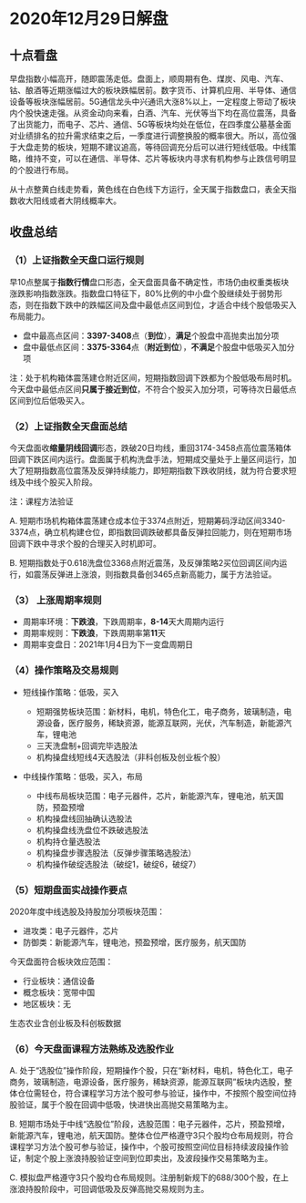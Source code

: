 # 2020年12月29日解盘

## 十点看盘

早盘指数小幅高开，随即震荡走低。盘面上，顺周期有色、煤炭、风电、汽车、钴、酿酒等近期涨幅过大的板块跌幅居前。数字货币、计算机应用、半导体、通信设备等板块涨幅居前。5G通信龙头中兴通讯大涨8%以上，一定程度上带动了板块内个股快速走强。从资金动向来看，白酒、汽车、光伏等当下均在高位震荡，具备了出货能力，而电子、芯片、通信、5G等板块均处在低位，在四季度公墓基金面对业绩排名的拉升需求结束之后，一季度进行调整换股的概率很大。所以，高位强于大盘走势的板块，短期不建议追高，等待回调充分后可以进行短线低吸。中线策略，维持不变，可以在通信、半导体、芯片等板块内寻求有机构参与止跌信号明显的个股进行布局。

从十点整黄白线走势看，黄色线在白色线下方运行，全天属于指数盘口，表全天指数收大阳线或者大阴线概率大。

## 收盘总结

### （1）上证指数全天盘口运行规则

早10点整属于**指数行情**盘口形态，全天盘面具备不确定性，市场仍由权重类板块涨跌影响指数涨跌。指数盘口特征下，80%比例的中小盘个股继续处于弱势形态，则在指数下跌中的跌幅区间及盘中最低点区间到位，才适合中线个股低吸买入布局能力。

- 盘中最高点区间：**3397-3408**点（**到位**），**满足**个股盘中高抛卖出加分项
- 盘中最低点区间：**3375-3364**点（**附近到位**），**不满足**个股盘中低吸买入加分项

注：处于机构箱体震荡建仓附近区间，短期指数回调下跌都为个股低吸布局时机。今天盘中最低点区间**只属于接近到位**，不符合个股买入加分项，可等待次日最低点区间到位后低吸买入。

### （2）上证指数全天盘面总结

今天盘面收**缩量阴线回调**形态，跌破20日均线，重回3174-3458点高位震荡箱体回调下跌区间内运行。盘面属于机构洗盘手法，短期成交量处于上量区间运行，加大了短期指数高位震荡及反弹持续能力，即短期指数下跌收阴线，就为符合要求短线及中线个股买入阶段。

注：课程方法验证

A. 短期市场机构箱体震荡建仓成本位于3374点附近，短期筹码浮动区间3340-3374点，确立机构建仓位，即指数回调跌破都具备反弹拉回能力，则在短期市场回调下跌中寻求个股的合理买入时机即可。

B. 短期指数处于0.618洗盘位3368点附近震荡，及反弹策略2买位回调区间内运行，如震荡反弹进上涨浪，则指数具备创3465点新高能力，属于方法验证。

### （3） 上涨周期率规则

- 周期率环境：**下跌浪**，下跌周期率，**8-14**天大周期内运行
- 周期率规则：**下跌浪**，下跌周期率第**11**天
- 周期率变盘日：2021年1月4日为下一变盘周期日

### （4）操作策略及交易规则

- 短线操作策略：低吸，买入
  - 短期强势板块范围：新材料，电机，特色化工，电子商务，玻璃制造，电源设备，医疗服务，稀缺资源，能源互联网，光伏，汽车制造，新能源汽车，锂电池
  - 三天洗盘制+回调完毕选股法
  - 机构操盘线短线4天选股法（非科创板及创业板个股）

- 中线操作策略：低吸，买入，布局
  - 中线布局板块范围：电子元器件，芯片，新能源汽车，锂电池，航天国防，预盈预增
  - 机构操盘线回抽确认选股法
  - 机构操盘线洗盘位不跌破选股法
  - 机构持仓量选股法
  - 机构操盘步骤选股法（反弹步骤策略选股法）
  - 机构操作破绽选股法（破绽1，破绽6，破绽7）

### （5）短期盘面实战操作要点

2020年度中线选股及持股加分项板块范围：

- 进攻类：电子元器件，芯片
- 防御类：新能源汽车，锂电池，预盈预增，医疗服务，航天国防

今天盘面符合板块效应范围：

- 行业板块：通信设备
- 概念板块：宽带中国
- 地区板块：无

生态农业含创业板及科创板数据

### （6）今天盘面课程方法熟练及选股作业

A. 处于“选股位”操作阶段，短期操作个股，只在“新材料，电机，特色化工，电子商务，玻璃制造，电源设备，医疗服务，稀缺资源，能源互联网”板块内选股，整体仓位需轻仓，符合课程学习方法个股可参与验证，操作中，不按照个股空间位持股验证，属于个股在回调中低吸，快进快出高抛交易策略为主。

B. 短期市场处于中线“选股位”阶段，选股范围：电子元器件，芯片，预盈预增，新能源汽车，锂电池，航天国防。整体仓位严格遵守3只个股均仓布局规则，符合课程学习方法个股可参与验证，操作中，个股可按照空间位目标持续波段操作验证，制定个股上涨浪持股验证空间到位即卖出，及波段操作交易策略为主。

C. 模拟盘严格遵守3只个股均仓布局规则。注册制新规下的688/300个股，在上涨浪持股阶段中，可回调低吸及反弹高抛交易规则为主。
